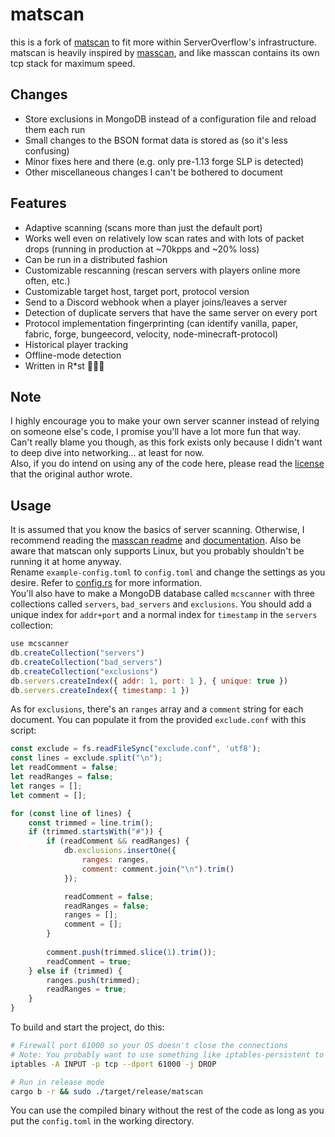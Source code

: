 # matscan
this is a fork of [matscan](https://github.com/mat-1/matscan) to fit more within ServerOverflow's infrastructure. \
matscan is heavily inspired by [masscan](https://github.com/robertdavidgraham/masscan), and like masscan contains its own tcp stack for maximum speed.

## Changes
- Store exclusions in MongoDB instead of a configuration file and reload them each run
- Small changes to the BSON format data is stored as (so it's less confusing)
- Minor fixes here and there (e.g. only pre-1.13 forge SLP is detected)
- Other miscellaneous changes I can't be bothered to document

## Features
- Adaptive scanning (scans more than just the default port)
- Works well even on relatively low scan rates and with lots of packet drops (running in production at ~70kpps and ~20% loss)
- Can be run in a distributed fashion
- Customizable rescanning (rescan servers with players online more often, etc.)
- Customizable target host, target port, protocol version
- Send to a Discord webhook when a player joins/leaves a server
- Detection of duplicate servers that have the same server on every port
- Protocol implementation fingerprinting (can identify vanilla, paper, fabric, forge, bungeecord, velocity, node-minecraft-protocol)
- Historical player tracking
- Offline-mode detection
- Written in R*st 🚀🚀🚀

## Note
I highly encourage you to make your own server scanner instead of relying on someone else's code, I promise you'll have a lot more fun that way. \
Can't really blame you though, as this fork exists only because I didn't want to deep dive into networking... at least for now. \
Also, if you do intend on using any of the code here, please read the [license](LICENSE) that the original author wrote.

## Usage
It is assumed that you know the basics of server scanning. Otherwise, I recommend reading the [masscan readme](https://github.com/robertdavidgraham/masscan/blob/master/README.md) and [documentation](https://github.com/robertdavidgraham/masscan/blob/master/doc/masscan.8.markdown). Also be aware that matscan only supports Linux, but you probably shouldn't be running it at home anyway. \
Rename `example-config.toml` to `config.toml` and change the settings as you desire. Refer to [config.rs](https://github.com/TheAirBlow/matscan/blob/master/src/config.rs) for more information. \
You'll also have to make a MongoDB database called `mcscanner` with three collections called `servers`, `bad_servers` and `exclusions`. You should add a unique index for `addr+port` and a normal index for `timestamp` in the `servers` collection:
```js
use mcscanner
db.createCollection("servers")
db.createCollection("bad_servers")
db.createCollection("exclusions")
db.servers.createIndex({ addr: 1, port: 1 }, { unique: true })
db.servers.createIndex({ timestamp: 1 })
```

As for `exclusions`, there's an `ranges` array and a `comment` string for each document. You can populate it from the provided `exclude.conf` with this script:
```js
const exclude = fs.readFileSync("exclude.conf", 'utf8');
const lines = exclude.split("\n");
let readComment = false;
let readRanges = false;
let ranges = [];
let comment = [];

for (const line of lines) {
    const trimmed = line.trim();
    if (trimmed.startsWith("#")) {
        if (readComment && readRanges) {
            db.exclusions.insertOne({
                ranges: ranges,
                comment: comment.join("\n").trim()
            });

            readComment = false;
            readRanges = false;
            ranges = [];
            comment = [];
        }
        
        comment.push(trimmed.slice(1).trim());
        readComment = true;
    } else if (trimmed) {
        ranges.push(trimmed);
        readRanges = true;
    }
}
```

To build and start the project, do this:
```sh
# Firewall port 61000 so your OS doesn't close the connections
# Note: You probably want to use something like iptables-persistent to save this across reboots
iptables -A INPUT -p tcp --dport 61000 -j DROP

# Run in release mode
cargo b -r && sudo ./target/release/matscan
```

You can use the compiled binary without the rest of the code as long as you put the `config.toml` in the working directory.
